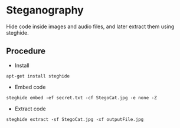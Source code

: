 # Steganography

Hide code inside images and audio files, and later extract them using steghide.

## Procedure

- Install
```
apt-get install steghide
```
- Embed code
```
steghide embed -ef secret.txt -cf StegoCat.jpg -e none -Z
```
- Extract code
```
steghide extract -sf StegoCat.jpg -xf outputFile.jpg